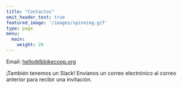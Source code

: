 ```yaml
---
title: "Contactos"
omit_header_text: true
featured_image: '/images/spinning.gif'
type: page
menu:
  main:
    weight: 29
---
```


Email: [hello@lbbikecoop.org](mailto:hello@lbbikecoop.org)

¡También tenemos un Slack! Envíanos un correo electrónico al correo anterior para recibir una invitación.
